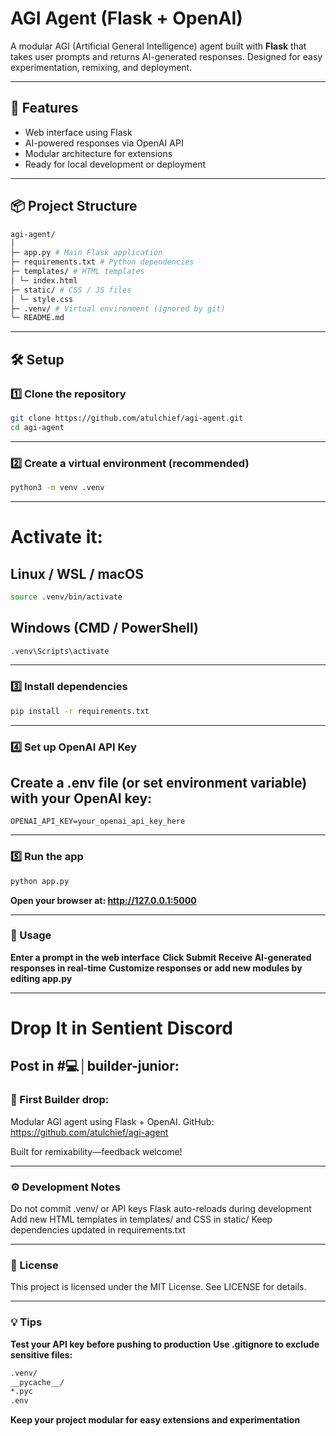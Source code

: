 # AGI Agent (Flask + OpenAI)

A modular AGI (Artificial General Intelligence) agent built with **Flask** that takes user prompts and returns AI-generated responses. Designed for easy experimentation, remixing, and deployment.

---

## 🚀 Features

- Web interface using Flask
- AI-powered responses via OpenAI API
- Modular architecture for extensions
- Ready for local development or deployment

---

## 📦 Project Structure

```bash
agi-agent/
│
├─ app.py # Main Flask application
├─ requirements.txt # Python dependencies
├─ templates/ # HTML templates
│ └─ index.html
├─ static/ # CSS / JS files
│ └─ style.css
├─ .venv/ # Virtual environment (ignored by git)
└─ README.md
```

---

## 🛠️ Setup

### 1️⃣ Clone the repository

```bash
git clone https://github.com/atulchief/agi-agent.git
cd agi-agent
```

---

### 2️⃣ Create a virtual environment (recommended)

```bash
python3 -m venv .venv
```

---

# Activate it:

## Linux / WSL / macOS

```bash
source .venv/bin/activate
```

## Windows (CMD / PowerShell)

```bash
.venv\Scripts\activate
```

---

### 3️⃣ Install dependencies

```bash
pip install -r requirements.txt
```

---

### 4️⃣ Set up OpenAI API Key

## Create a .env file (or set environment variable) with your OpenAI key:

```OPENAI_API_KEY=your_openai_api_key_here```

---

### 5️⃣ Run the app

```bash
python app.py
```

**Open your browser at: http://127.0.0.1:5000**

---

### 📝 Usage

**Enter a prompt in the web interface**
**Click Submit**
**Receive AI-generated responses in real-time**
**Customize responses or add new modules by editing app.py**

---

# Drop It in Sentient Discord
## Post in #💻│builder-junior:

### 🚀 First Builder drop:
Modular AGI agent using Flask + OpenAI.
GitHub: https://github.com/atulchief/agi-agent

Built for remixability—feedback welcome!

---

### ⚙️ Development Notes

Do not commit .venv/ or API keys
Flask auto-reloads during development
Add new HTML templates in templates/ and CSS in static/
Keep dependencies updated in requirements.txt

---

### 📜 License

This project is licensed under the MIT License. See LICENSE
 for details.

---

### 💡 Tips

**Test your API key before pushing to production**
**Use .gitignore to exclude sensitive files:**

```bash
.venv/
__pycache__/
*.pyc
.env
```

**Keep your project modular for easy extensions and experimentation**
